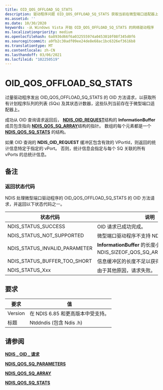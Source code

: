 ```yaml
---
title: OID_QOS_OFFLOAD_SQ_STATS
description: 驱动程序问题 OID_QOS_OFFLOAD_SQ_STATS 获取当前在微型端口适配器上 (SQs) 的所有计划程序队列的列表。
ms.assetid: ''
ms.date: 10/30/2020
keywords: -从 Windows Vista 开始 OID_QOS_OFFLOAD_SQ_STATS 的网络驱动程序
ms.localizationpriority: medium
ms.openlocfilehash: 6a8936d66f6a032555974a0453010f08f345d0f6
ms.sourcegitcommit: a9fb2c30adf09ee24de8e68ac1bc6326ef3616b8
ms.translationtype: MT
ms.contentlocale: zh-CN
ms.lasthandoff: 03/06/2021
ms.locfileid: "102250519"
---
```

# <a name="oid_qos_offload_sq_stats"></a>OID_QOS_OFFLOAD_SQ_STATS

过量驱动程序发出 OID_QOS_OFFLOAD_SQ_STATS 的 OID 方法请求，以获取所有计划程序队列的列表 (SQs) 及其状态计数器，这些队列当前存在于微型端口适配器上。

成功从 OID 查询请求返回后， [**NDIS_OID_REQUEST**](/windows-hardware/drivers/ddi/oidrequest/ns-oidrequest-ndis_oid_request)结构的 **InformationBuffer** 成员包含指向 [**NDIS_QOS_SQ_ARRAY**](/windows-hardware/drivers/ddi/ntddndis/ns-ntddndis-ndis_qos_sq_parameters_enum_array)结构的指针。 数组的每个元素都是一个 [**NDIS_QOS_SQ_STATS**](/windows-hardware/drivers/ddi/ntddndis/ns-ntddndis-ndis_qos_sq_stats) 的结构。

如果 OID 查询的 **NDIS_OID_REQUEST** 缓冲区包含有效的 VPortId，则返回的统计信息特定于指定的 vPort。 否则，统计信息会指定与每个 SQ 关联的所有 vPorts 的总统计信息。

## <a name="remarks"></a>备注

### <a name="return-status-codes"></a>返回状态代码

NDIS 处理微型端口驱动程序的 OID_QOS_OFFLOAD_SQ_STATS 的 OID 方法请求，并返回以下状态代码之一。

|状态代码|说明|
|--- |--- |
|NDIS_STATUS_SUCCESS|OID 请求已成功完成。|
|NDIS_STATUS_NOT_SUPPORTED|微型端口驱动程序不支持 NDIS QoS 接口。|
|NDIS_STATUS_INVALID_PARAMETER|**InformationBuffer** 的长度小于 NDIS_SIZEOF_QOS_SQ_ARRAY_REVISION_1。|
|NDIS_STATUS_BUFFER_TOO_SHORT|信息缓冲区的长度不足以获得返回的数据。|
|NDIS_STATUS_Xxx|由于其他原因，请求失败。|

 

## <a name="requirements"></a>要求

|要求|值|
|--- |--- |
|Version|在 NDIS 6.85 和更高版本中受支持。|
|标题|Ntddndis (包含 Ndis .h) |

## <a name="see-also"></a>请参阅

[**NDIS \_ OID \_ 请求**](/windows-hardware/drivers/ddi/oidrequest/ns-oidrequest-ndis_oid_request)

[**NDIS_QOS_SQ_PARAMETERS**](/windows-hardware/drivers/ddi/ntddndis/ns-ntddndis-ndis_qos_sq_parameters)

[**NDIS_QOS_SQ_ARRAY**](/windows-hardware/drivers/ddi/ntddndis/ns-ntddndis-ndis_qos_sq_parameters_enum_array)

[**NDIS_QOS_SQ_STATS**](/windows-hardware/drivers/ddi/ntddndis/ns-ntddndis-ndis_qos_sq_stats)
 

